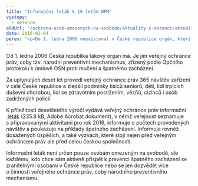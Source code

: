 ```yaml
---
title: "Informační leták k 10 letům NPM"
vystupy:
  - detence
oldUrl: "/ochrana-osob-omezenych-na-svobode/aktuality-z-detenci/aktuality-z-detenci-2016/informacni-letak-k-10-letum-npm/"
date: 2016-02-04
perex: "<p>Do 1. ledna 2006 neexistoval v České republice orgán, který by systematicky sledoval, zda jsou dodržována práva osob omezených na svobodě, zda tito lidé nejsou vystaveni špatnému zacházení nebo jím ohroženi. Případné kontroly či dozor se soustředily zejména na dodržování právních předpisů, nikoli na hledisko respektování lidské důstojnosti.</p>"
---
```


<!-- imported from the old website -->

<p>Od 1. ledna 2006 Česká republika takový orgán má. Je jím veřejný ochránce práv, coby tzv. národní preventivní mechanismus, zřízený podle Opčního protokolu k úmluvě OSN proti mučení a špatnému zacházení.</p> <p>Za uplynulých deset let provedl veřejný ochránce práv 365 návštěv zařízení v celé České republice a zlepšil podmínky tisíců seniorů, dětí, lidí trpících duševní chorobou, lidí se zdravotním postižením, vězňů, cizinců i osob zadržených policií.</p> <p>K příležitosti desetiletého výročí vydává veřejný ochránce práv informační <a title="Otevření do nového okna" href="/uploads-import/ochrana_osob/2016/10let-NPM_letak.pdf" target="_blank"> leták</a> (235.8 kB, Adobe Acrobat dokument), v němž veřejnost seznamuje s připravovanými aktivitami pro rok 2016, informuje o počtech provedených návštěv a poukazuje na příklady špatného zacházení. Informuje rovněž dosažených úspěších, a také výzvách, které stojí nejen před veřejným ochráncem práv ale před celou českou společností.</p><p> Informační leták není určen pouze osobám omezeným na svobodě, ale každému, kdo chce sám aktivně přispět k prevenci špatného zacházení se zranitelnými osobami v České republice nebo se jen dozvědět více o činnosti veřejného ochránce práv, coby národního preventivního mechanismu.</p>
